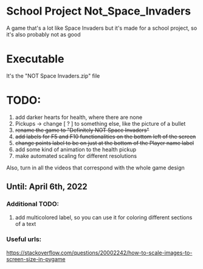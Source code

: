 # School Project Not_Space_Invaders
 A game that's a lot like Space Invaders but it's made for a school project, so it's also probably not as good
 
# Executable
It's the "NOT Space Invaders.zip" file

# TODO:
1. add darker hearts for health, where there are none
2. Pickups -> change \[ ? ] to something else, like the picture of a bullet
3. ~~rename the game to "Definitely NOT Space Invaders"~~
4. ~~add labels for F5 and F10 functionalities on the bottom left of the screen~~
5. ~~change points label to be on just at the bottom of the Player name label~~
6. add some kind of animation to the health pickup
7. make automated scaling for different resolutions

Also, turn in all the videos that correspond with the whole game design

## Until: April 6th, 2022

### Additional TODO:
1. add multicolored label, so you can use it for coloring different sections of a text

### Useful urls:
https://stackoverflow.com/questions/20002242/how-to-scale-images-to-screen-size-in-pygame
